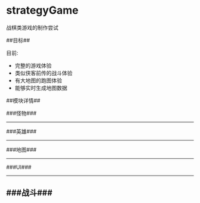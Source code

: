 # strategyGame
战棋类游戏的制作尝试

##目标##

目前:

- 完整的游戏体验
- 类似侠客前传的战斗体验
- 有大地图的跑图体验
- 能够实时生成地图数据


##模块详情##

###怪物###


-------------------------------------
###英雄###


-------------------------------------
###地图###



-------------------------------------
###UI###

-------------------------------------
###战斗###
-------------------------------------

